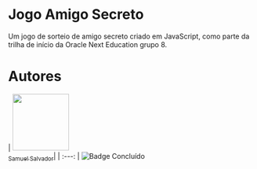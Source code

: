 # Jogo Amigo Secreto

Um jogo de sorteio de amigo secreto criado em JavaScript, como parte da trilha de início da Oracle Next Education grupo 8.

# Autores

| [<img loading="lazy" src="https://avatars.githubusercontent.com/u/107806776?v=4" width=115><br><sub>Samuel Salvador</sub>](https://github.com/samuel-salvador)| | :---: | ![Badge Concluído](http://img.shields.io/static/v1?label=STATUS&message=CONCLUÍDO&color=GREEN&style=for-the-badge)
